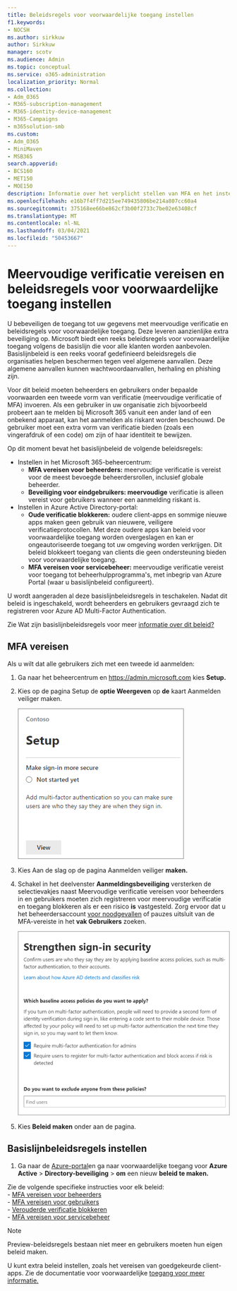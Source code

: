 ```yaml
---
title: Beleidsregels voor voorwaardelijke toegang instellen
f1.keywords:
- NOCSH
ms.author: sirkkuw
author: Sirkkuw
manager: scotv
ms.audience: Admin
ms.topic: conceptual
ms.service: o365-administration
localization_priority: Normal
ms.collection:
- Adm_O365
- M365-subscription-management
- M365-identity-device-management
- M365-Campaigns
- m365solution-smb
ms.custom:
- Adm_O365
- MiniMaven
- MSB365
search.appverid:
- BCS160
- MET150
- MOE150
description: Informatie over het verplicht stellen van MFA en het instellen van beleidsregels voor voorwaardelijke toegang voor Microsoft 365 voor Bedrijven.
ms.openlocfilehash: e16b7f4ff7d215ee749435806be214a807cc60a4
ms.sourcegitcommit: 375168ee66be862cf3b00f2733c7be02e63408cf
ms.translationtype: MT
ms.contentlocale: nl-NL
ms.lasthandoff: 03/04/2021
ms.locfileid: "50453667"
---
```

# <a name="require-multi-factor-authentication-and-set-up-conditional-access-policies"></a>Meervoudige verificatie vereisen en beleidsregels voor voorwaardelijke toegang instellen

U bebeveiligen de toegang tot uw gegevens met meervoudige verificatie en beleidsregels voor voorwaardelijke toegang. Deze leveren aanzienlijke extra beveiliging op. Microsoft biedt een reeks beleidsregels voor voorwaardelijke toegang volgens de basislijn die voor alle klanten worden aanbevolen. Basislijnbeleid is een reeks vooraf gedefinieerd beleidsregels die organisaties helpen beschermen tegen veel algemene aanvallen. Deze algemene aanvallen kunnen wachtwoordaanvallen, herhaling en phishing zijn.

Voor dit beleid moeten beheerders en gebruikers onder bepaalde voorwaarden een tweede vorm van verificatie (meervoudige verificatie of MFA) invoeren. Als een gebruiker in uw organisatie zich bijvoorbeeld probeert aan te melden bij Microsoft 365 vanuit een ander land of een onbekend apparaat, kan het aanmelden als riskant worden beschouwd. De gebruiker moet een extra vorm van verificatie bieden (zoals een vingerafdruk of een code) om zijn of haar identiteit te bewijzen.

Op dit moment bevat het basislijnbeleid de volgende beleidsregels:

- Instellen in het Microsoft 365-beheercentrum:
  - **MFA vereisen voor beheerders:** meervoudige verificatie is vereist voor de meest bevoegde beheerdersrollen, inclusief globale beheerder.
  - **Beveiliging voor eindgebruikers: meervoudige** verificatie is alleen vereist voor gebruikers wanneer een aanmelding riskant is. 
- Instellen in Azure Active Directory-portal:
  - **Oude verificatie blokkeren:** oudere client-apps en sommige nieuwe apps maken geen gebruik van nieuwere, veiligere verificatieprotocollen. Met deze oudere apps kan beleid voor voorwaardelijke toegang worden overgeslagen en kan er ongeautoriseerde toegang tot uw omgeving worden verkrijgen. Dit beleid blokkeert toegang van clients die geen ondersteuning bieden voor voorwaardelijke toegang. 
  - **MFA vereisen voor servicebeheer:** meervoudige verificatie vereist voor toegang tot beheerhulpprogramma's, met inbegrip van Azure Portal (waar u basislijnbeleid configureert).

U wordt aangeraden al deze basislijnbeleidsregels in teschakelen. Nadat dit beleid is ingeschakeld, wordt beheerders en gebruikers gevraagd zich te registreren voor Azure AD Multi-Factor Authentication.

Zie Wat zijn basislijnbeleidsregels voor meer [informatie over dit beleid?](https://docs.microsoft.com/azure/active-directory/conditional-access/concept-baseline-protection)

## <a name="require-mfa"></a>MFA vereisen

Als u wilt dat alle gebruikers zich met een tweede id aanmelden:

1. Ga naar het beheercentrum en <a href="https://go.microsoft.com/fwlink/p/?linkid=837890" target="_blank">https://admin.microsoft.com</a> kies **Setup.**

2. Kies op de pagina Setup de **optie Weergeven** op **de** kaart Aanmelden veiliger maken.

    ![Zorg dat u zich beter kunt aanmelden.](../media/setupmfa.png)
3. Kies Aan de slag op de pagina Aanmelden veiliger **maken.**

4. Schakel in het deelvenster **Aanmeldingsbeveiliging** versterken de selectievakjes naast Meervoudige verificatie vereisen voor beheerders in en gebruikers moeten zich registreren voor meervoudige verificatie en toegang blokkeren als er een risico **is** vastgesteld.
    Zorg ervoor dat u het beheerdersaccount [voor noodgevallen](m365-campaigns-protect-admin-accounts.md#create-an-emergency-admin-account) of pauzes uitsluit van de MFA-vereiste in het **vak Gebruikers** zoeken.

    ![De beveiligingspagina voor insing verbeteren.](../media/requiremfa.png)

5. Kies **Beleid maken** onder aan de pagina.

## <a name="set-up-baseline-policies"></a>Basislijnbeleidsregels instellen

1. Ga naar de [Azure-portal](https://portal.azure.com)en ga naar voorwaardelijke toegang voor **Azure Active** \> **Directory-beveiliging** \> **om** een nieuw **beleid te maken.**

Zie de volgende specifieke instructies voor elk beleid: <br>
    - [MFA vereisen voor beheerders](https://docs.microsoft.com/azure/active-directory/conditional-access/howto-baseline-protect-administrators) <br>
    - [MFA vereisen voor gebruikers](https://docs.microsoft.com/azure/active-directory/conditional-access/howto-baseline-protect-end-users) <br>
    - [Verouderde verificatie blokkeren](https://docs.microsoft.com/azure/active-directory/conditional-access/howto-baseline-protect-legacy-auth) <br>
    - [MFA vereisen voor servicebeheer](https://docs.microsoft.com/azure/active-directory/conditional-access/howto-baseline-protect-azure)

> [!NOTE]
> Preview-beleidsregels bestaan niet meer en gebruikers moeten hun eigen beleid maken.

U kunt extra beleid instellen, zoals het vereisen van goedgekeurde client-apps. Zie de documentatie voor voorwaardelijke [toegang voor meer informatie.](https://docs.microsoft.com/azure/active-directory/conditional-access/)
